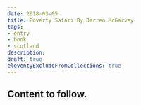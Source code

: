```yaml
---
date: 2018-03-05
title: Poverty Safari By Darren McGarvey
tags:
- entry
- book
- scotland
description:
draft: true
eleventyExcludeFromCollections: true
---
```

Content to follow.
---

